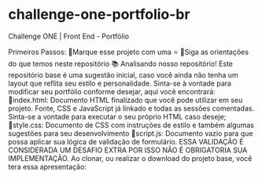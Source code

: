 # challenge-one-portfolio-br
Challenge ONE | Front End - Portfólio


Primeiros Passos:
🔹Marque esse projeto com uma ⭐
🔹Siga as orientações do que temos neste repositório 📚
Analisando nosso repositório!
Este repositório base é uma sugestão inicial, caso você ainda não tenha um layout que reflita seu estilo e personalidade. Sinta-se à vontade para modificar seu portfólio conforme desejar, aqui você encontrará:
🔹index.html: Documento HTML finalizado que você pode utilizar em seu projeto. Fonte, CSS e JavaScript já linkado e todas as sessões comentadas. Sinta-se a vontade para executar o seu próprio HTML caso deseje;
🔹style.css: Documento de CSS com instruções de estilo e também algumas sugestões para seu desenvolvimento
🔹script.js: Documento vazio para que possa aplicar sua lógica de validação de formulário. ESSA VALIDAÇÃO É CONSIDERADA UM DESAFIO EXTRA POR ISSO NÃO É OBRIGATORIA SUA IMPLEMENTAÇÃO.
Ao clonar, ou realizar o download do projeto base, você tera essa apresentação:

